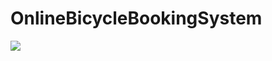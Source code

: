 # OnlineBicycleBookingSystem

<img src="https://github.com/afryannn/OnlineBicycleBookingSystem/blob/master/git/prevspd1.png">
